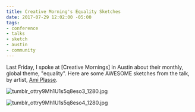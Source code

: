 ```yaml
---
title: Creative Morning's Equality Sketches
date: 2017-07-29 12:02:00 -05:00
tags:
- conference
- talks
- sketch
- austin
- community
---
```


Last Friday, I spoke at \[Creative Mornings\] in Austin about their monthly, global theme, "equality". Here are some AWESOME sketches from the talk, by artist, [Ami Plasse](http://amidrawstx.tumblr.com/post/163541590683/creativemorningsaustin-72117-on-the-topic-of).

![tumblr_ottry9Mh1U1s5q8eso3_1280.jpg](/uploads/tumblr_ottry9Mh1U1s5q8eso3_1280.jpg)

![tumblr_ottry9Mh1U1s5q8eso4_1280.jpg](/uploads/tumblr_ottry9Mh1U1s5q8eso4_1280.jpg)